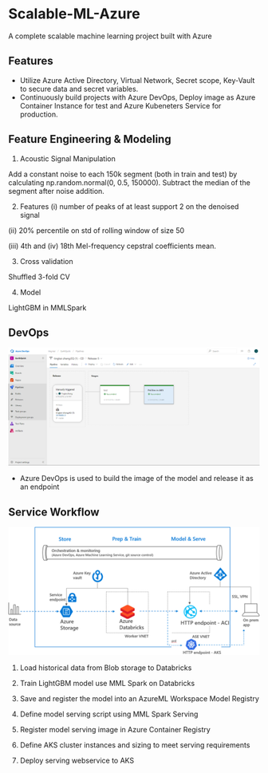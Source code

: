 # Scalable-ML-Azure
 A complete scalable machine learning project built with Azure

## Features
- Utilize Azure Active Directory, Virtual Network, Secret scope, Key-Vault to secure data and secret variables.
- Continuously build projects with Azure DevOps, Deploy image as Azure Container Instance for test and Azure Kubeneters Service for production.

## Feature Engineering & Modeling

1. Acoustic Signal Manipulation

Add a constant noise to each 150k segment (both in train and test) by calculating np.random.normal(0, 0.5, 150000). Subtract the median of the segment after noise addition.

2. Features
(i) number of peaks of at least support 2 on the denoised signal

(ii) 20% percentile on std of rolling window of size 50

(iii) 4th and (iv) 18th Mel-frequency cepstral coefficients mean. 

3. Cross validation

Shuffled 3-fold CV

4. Model

LightGBM in MMLSpark

## DevOps

![](/docs/Azure_DevOps.png)

- Azure DevOps is used to build the image of the model and release it as an endpoint


## Service Workflow

![](/docs/Azure_Overview_Full.png)

1. Load historical data from Blob storage to Databricks

2. Train LightGBM model use MML Spark on Databricks

3. Save and register the model into an AzureML Workspace Model Registry

4. Define model serving script using MML Spark Serving

5. Register model serving image in Azure Container Registry

6. Define AKS cluster instances and sizing to meet serving requirements

7. Deploy serving webservice to AKS